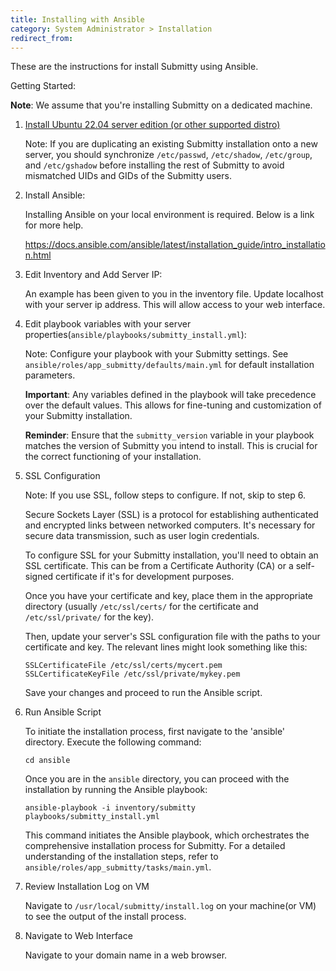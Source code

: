 ```yaml
---
title: Installing with Ansible
category: System Administrator > Installation
redirect_from:
---
```


These are the instructions for install Submitty using Ansible. 

Getting Started:

**Note**: We assume that you're installing Submitty on a dedicated machine.

1. [Install Ubuntu 22.04 server edition (or other supported distro)](/sysadmin/installation/server_os)

   Note: If you are duplicating an existing Submitty installation onto a new server, you should
   synchronize `/etc/passwd`, `/etc/shadow`, `/etc/group`, and `/etc/gshadow` before installing
   the rest of Submitty to avoid mismatched UIDs and GIDs of the Submitty users.

2. Install Ansible:
   
   Installing Ansible on your local environment is required. Below is a link for more help.

   https://docs.ansible.com/ansible/latest/installation_guide/intro_installation.html


3. Edit Inventory and Add Server IP:

   An example has been given to you in the inventory file. Update localhost with your server ip address.
   This will allow access to your web interface. 

4. Edit playbook variables with your server properties(`ansible/playbooks/submitty_install.yml`):

   Note: Configure your playbook with your Submitty settings.  See
   `ansible/roles/app_submitty/defaults/main.yml` for default installation parameters. 

   **Important**: Any variables defined in the playbook will take precedence over the default values.
   This allows for fine-tuning and customization of your Submitty installation.

   **Reminder**: Ensure that the `submitty_version` variable in your playbook matches the version of Submitty you intend to install. This is crucial for the correct functioning of your installation.


5. SSL Configuration

   Note: If you use SSL, follow steps to configure. If not, skip to step 6. 

   Secure Sockets Layer (SSL) is a protocol for establishing authenticated and encrypted links between
   networked computers. It's necessary for secure data transmission, such as user login credentials.

   To configure SSL for your Submitty installation, you'll need to obtain an SSL certificate. This can
   be from a Certificate Authority (CA) or a self-signed certificate if it's for development purposes.

   Once you have your certificate and key, place them in the appropriate directory (usually
   `/etc/ssl/certs/` for the certificate and `/etc/ssl/private/` for the key). 

   Then, update your server's SSL configuration file with the paths to your certificate and key.
   The relevant lines might look something like this:

   ```
   SSLCertificateFile /etc/ssl/certs/mycert.pem
   SSLCertificateKeyFile /etc/ssl/private/mykey.pem
   ```

   Save your changes and proceed to run the Ansible script.

6. Run Ansible Script

   To initiate the installation process, first navigate to the 'ansible' directory.
   Execute the following command: 

   ```
   cd ansible
   ```
   
   Once you are in the `ansible` directory, you can proceed with the installation by running the
   Ansible playbook:

   ```
   ansible-playbook -i inventory/submitty playbooks/submitty_install.yml
   ```

   This command initiates the Ansible playbook, which orchestrates the comprehensive installation 
   process for Submitty. For a detailed understanding of the installation steps, refer to
   `ansible/roles/app_submitty/tasks/main.yml`.

7. Review Installation Log on VM

   Navigate to `/usr/local/submitty/install.log` on your machine(or VM) to see the output of the
   install process. 
   
8. Navigate to Web Interface

   Navigate to your domain name in a web browser. 
